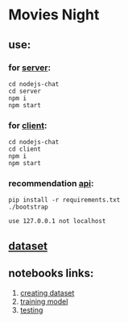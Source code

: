 # Movies Night
## use:
### for [server](http://127.0.0.1:5000/):
    cd nodejs-chat
    cd server
    npm i
    npm start
    
### for [client](http://127.0.0.1:3000/):
    cd nodejs-chat
    cd client
    npm i
    npm start
### recommendation [api](http://127.0.0.1:6000/category/): 
    pip install -r requirements.txt 
    ./bootstrap
```use 127.0.0.1 not localhost```
## [dataset](https://www.kaggle.com/pushpaksaraf/youtube-video-titles)
## notebooks links:
1. [creating dataset](https://www.kaggle.com/pushpaksaraf/creating-ytdataset/)
2. [training model](https://www.kaggle.com/pushpaksaraf/youtube2/)
3. [testing](https://www.kaggle.com/pushpaksaraf/youtube-lstm-model-testing)
